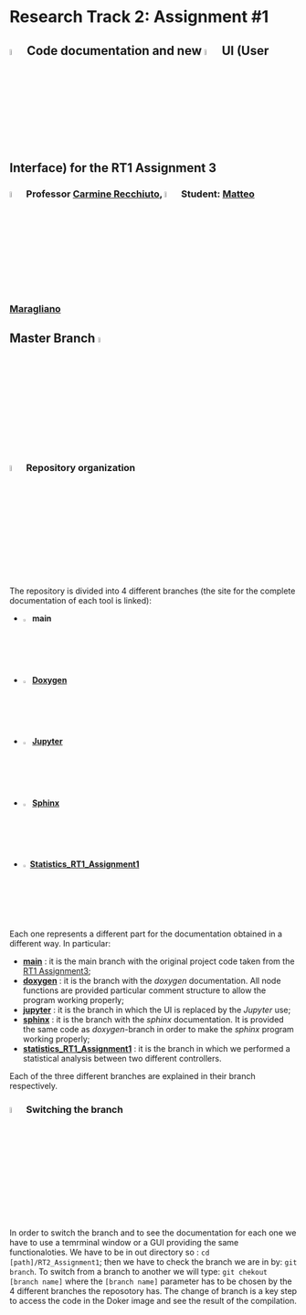 # Research Track 2: Assignment #1
## <img src="https://user-images.githubusercontent.com/62358773/158240285-e5cf386b-233d-445e-ab4a-1a14976d39a4.png" width="5%" height="5%"> Code documentation and new <img src="https://user-images.githubusercontent.com/62358773/158241494-e5a35341-0032-4ecf-b57d-bb0d8a4c1814.png" width="5%" height="5%"> UI (User Interface) for the RT1 Assignment 3
### <img src="https://user-images.githubusercontent.com/62358773/158238820-f418cc09-4227-4afc-9c31-1705dfb64f5a.png" width="5%" height="5%"> Professor [Carmine Recchiuto](https://github.com/CarmineD8), <img src="https://user-images.githubusercontent.com/62358773/158238810-c5dcb486-ba24-4b35-87de-39a54e88f36b.png" width="5%" height="5%"> Student: [Matteo Maragliano](https://github.com/mmatteo-hub)

## Master Branch <img src="https://user-images.githubusercontent.com/62358773/157435327-929ef025-418e-43d3-9056-1f21f7e7b1e9.png" width="5%" height="5%"></h2>

### <img src="https://user-images.githubusercontent.com/62358773/158230379-3c1a609e-e437-4c90-9f94-90f70d162e8a.png" width="5%" height="5%"> Repository organization
The repository is divided into 4 different branches (the site for the complete documentation of each tool is linked):
* <img src="https://user-images.githubusercontent.com/62358773/158239721-23bf05e3-96de-4e5c-8b72-f95d75400b33.png" width="2.5%" height="2.5%"> **main**
* <img src="https://user-images.githubusercontent.com/62358773/157435494-aad1604c-ecde-4b38-aa5e-13cef84f4620.png" width="2.5%" height="2.5%"> [**Doxygen**](https://www.doxygen.nl/manual/docblocks.html)
* <img src="https://user-images.githubusercontent.com/62358773/157435593-53d7c0e1-919e-488c-845f-82988b838b20.png" width="2.5%" height="2.5%"> [**Jupyter**](https://jupyter.org)
* <img src="https://user-images.githubusercontent.com/62358773/157435708-d0d6175d-b03d-4c89-a63b-fe3ad1ff269f.png" width="2.5%" height="2.5%"> [**Sphinx**](https://www.sphinx-doc.org/en/master/)
* <img src="https://user-images.githubusercontent.com/62358773/163468945-01c6131c-fc6b-434a-933d-4099714f7f17.png" width="2.5%" height="2.5%">[**Statistics_RT1_Assignment1**](https://github.com/mmatteo-hub/RT2_Assignment1/tree/statistics_RT1_Assignment1)

Each one represents a different part for the documentation obtained in a different way.
In particular:
* [**main**](https://github.com/mmatteo-hub/RT2_Assignment1) : it is the main branch with the original project code taken from the [RT1 Assignment3](https://github.com/mmatteo-hub/RT1_Assignment3/tree/noetic);
* [**doxygen**](https://github.com/mmatteo-hub/RT2_Assignment1/tree/doxygen) : it is the branch with the *doxygen* documentation. All node functions are provided particular comment structure to allow the program working properly;
* [**jupyter**](https://github.com/mmatteo-hub/RT2_Assignment1/tree/jupyter) : it is the branch in which the UI is replaced by the *Jupyter* use;
* [**sphinx**](https://github.com/mmatteo-hub/RT2_Assignment1/tree/sphinx) : it is the branch with the *sphinx* documentation. It is provided the same code as *doxygen*-branch in order to make the *sphinx* program working properly;
* [**statistics_RT1_Assignment1**](https://github.com/mmatteo-hub/RT2_Assignment1/tree/statistics_RT1_Assignment1) : it is the branch in which we performed a statistical analysis between two different controllers.

Each of the three different branches are explained in their branch respectively.

### <img src="https://user-images.githubusercontent.com/62358773/157433800-cbf3f310-46d9-4bdf-9afb-6993a2045f9f.png" width="5%" height="5%"> Switching the branch 
In order to switch the branch and to see the documentation for each one we have to use a temrminal window or a GUI providing the same functionaloties.
We have to be in out directory so : `cd [path]/RT2_Assignment1`; then we have to check the branch we are in by: `git branch`.
To switch from a branch to another we will type: `git chekout [branch name]` where the `[branch name]` parameter has to be chosen by the 4 different branches the reposotory has.
The change of branch is a key step to access the code in the Doker image and see the result of the compilation.
